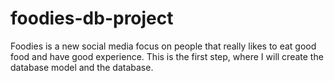 # foodies-db-project
Foodies is a new social media focus on people that really likes to eat good food and have good experience. This is the first step, where I will create the database model and the database.
